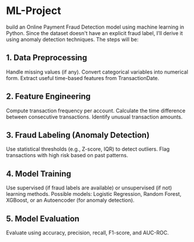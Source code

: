 # ML-Project

build an Online Payment Fraud Detection model using machine learning in Python. Since the dataset doesn't have an explicit fraud label, I'll derive it using anomaly detection techniques. The steps will be:

## 1. Data Preprocessing

Handle missing values (if any).
Convert categorical variables into numerical form.
Extract useful time-based features from TransactionDate.

## 2. Feature Engineering

Compute transaction frequency per account.
Calculate the time difference between consecutive transactions.
Identify unusual transaction amounts.

## 3. Fraud Labeling (Anomaly Detection)

Use statistical thresholds (e.g., Z-score, IQR) to detect outliers.
Flag transactions with high risk based on past patterns.

## 4. Model Training

Use supervised (if fraud labels are available) or unsupervised (if not) learning methods.
Possible models: Logistic Regression, Random Forest, XGBoost, or an Autoencoder (for anomaly detection).

## 5. Model Evaluation
Evaluate using accuracy, precision, recall, F1-score, and AUC-ROC.

